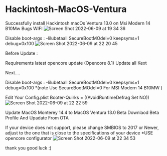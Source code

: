 # Hackintosh-MacOS-Ventura
Successfully install Hackintosh macOs Ventura 13.0 on Msi Modern 14 B10Mw
Bugs WIFI
![Screen Shot 2022-06-09 at 19 34 36](https://user-images.githubusercontent.com/38489058/172849644-190216c4-b13f-47ec-a072-88c95a29878a.png)

Disable boot-args : -lilubetaall SecureBootMOdel=0 keepsyms=1 debug=0x100
![Screen Shot 2022-06-09 at 22 20 45](https://user-images.githubusercontent.com/38489058/172883826-d2370aab-aa01-4125-b731-f0f9875b7d43.png)

Before Update :

Requirements
latest opencore update (Opencore 8.1)
Update all Kext

Next....

Disable boot-args : -lilubetaall SecureBootMOdel=0 keepsyms=1 debug=0x100 
*(note Use SecureBootMOdel=0 For MSI Modern 14 B10MW )

Edit Your Config.plist
Booter-Quirks = ((AvoidRuntimeDefrag Set NO)) 
![Screen Shot 2022-06-09 at 22 22 59](https://user-images.githubusercontent.com/38489058/172886037-dbb87173-3c7e-48b6-9adc-057fc24701bb.png)


Update MacOS Monterey 14.4 to MacOS Ventura 13.0 Beta
Downlaod Beta Profile
And Upadate From OTA


If your device does not support, please change SMBIOS to 2017 or Newer, adjust to the one that is close to the specifications of your device
*USE opencore configurator
![Screen Shot 2022-06-09 at 22 34 53](https://user-images.githubusercontent.com/38489058/172891663-a846fa3b-06f1-4939-89c7-5612f9dc0755.png)


thank you
good luck :)
